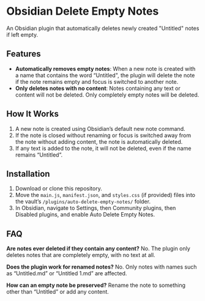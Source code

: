# Obsidian Delete Empty Notes

An Obsidian plugin that automatically deletes newly created "Untitled" notes if left empty.

## Features

- **Automatically removes empty notes**: When a new note is created with a name that contains the word “Untitled", the plugin will delete the note if the note remains empty and focus is switched to another note.
- **Only deletes notes with no content**: Notes containing any text or content will not be deleted. Only completely empty notes will be deleted.

## How It Works

1. A new note is created using Obsidian’s default new  note command.
2. If the note is closed without renaming or focus is switched away from the note without adding content, the note is automatically deleted.
3. If any text is added to the note, it will not be deleted, even if the name remains “Untitled”.

## Installation

1. Download or clone this repository.
2. Move the `main.js`, `manifest.json`, and `styles.css` (if provided) files into the vault’s `/plugins/auto-delete-empty-notes/` folder.
3. In Obsidian, navigate to Settings, then Community plugins, then Disabled plugins, and enable Auto Delete Empty Notes.

## FAQ

**Are notes ever deleted if they contain any content?**
No. The plugin only deletes notes that are completely empty, with no text at all.

**Does the plugin work for renamed notes?**
No. Only notes with names such as “Untitled.md” or “Untitled 1.md” are affected.

**How can an empty note be preserved?**
Rename the note to something other than “Untitled” or add any content.
